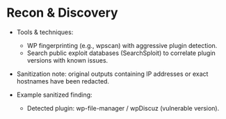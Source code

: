 # Recon & Discovery

- Tools & techniques:
  - WP fingerprinting (e.g., wpscan) with aggressive plugin detection.
  - Search public exploit databases (SearchSploit) to correlate plugin versions with known issues.

- Sanitization note: original outputs containing IP addresses or exact hostnames have been redacted.

- Example sanitized finding:
  - Detected plugin: wp-file-manager / wpDiscuz (vulnerable version).

